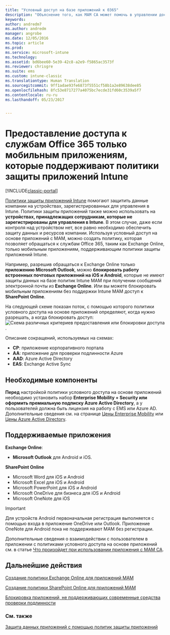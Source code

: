 ```yaml
---
title: "Условный доступ на базе приложений к 0365"
description: "Объяснение того, как MAM CA может помочь в управлении доступом приложений к службам Office 365."
keywords: 
author: andredm7
ms.author: andredm
manager: angrobe
ms.date: 12/05/2016
ms.topic: article
ms.prod: 
ms.service: microsoft-intune
ms.technology: 
ms.assetid: bd6bee60-5e39-42c8-a2e9-f5865ac3573f
ms.reviewer: chrisgre
ms.suite: ems
ms.custom: intune-classic
ms.translationtype: Human Translation
ms.sourcegitcommit: 9ff1adae93fe6873f5551cf58b1a2e89638dee85
ms.openlocfilehash: 8fc53e8717277a4075bc7ecde31fd60c3539a5f7
ms.contentlocale: ru-ru
ms.lasthandoff: 05/23/2017


---
```


# <a name="allow-only-mobile-apps-that-support-intune-app-protection-policies-to-access-office-365-services"></a>Предоставление доступа к службам Office 365 только мобильным приложениям, которые поддерживают политики защиты приложений Intune

[!INCLUDE[classic-portal](../includes/classic-portal.md)]

[Политики защиты приложений Intune](protect-apps-and-data-with-microsoft-intune.md) помогают защитить данные компании на устройствах, зарегистрированных для управления в Intune. Политики защиты приложений также можно использовать на **устройствах, принадлежащих сотрудникам, которые не зарегистрированы для управления в Intune**.  В этом случае, даже если контроля над устройством нет, все равно необходимо обеспечить защиту данных и ресурсов компании. Используя условный доступ на основе приложений с MAM, можно создать политику, которая позволяет обращаться к службам Office 365, таким как Exchange Online, только мобильным приложениям, поддерживающим политики защиты приложений Intune.

Например, разрешив обращаться к Exchange Online только **приложению Microsoft Outlook**, можно **блокировать работу встроенных почтовых приложений на iOS и Android**, которые не имеют защиты данных на базе политик Intune MAM при получении сообщений электронной почты из **Exchange Online**. Или вы можете блокировать мобильным приложениям без поддержки Intune MAM доступ к **SharePoint Online**.

На следующей схеме показан поток, с помощью которого политики условного доступа на основе приложений определяют, когда нужно разрешать, а когда блокировать доступ: ![Схема различных критериев предоставления или блокировки доступа](../media/mam-ca-decision-flow_simple.png).

Описание сокращений, используемых на схемах:
* **CP**: приложение корпоративного портала
* **AA**: приложение для проверки подлинности Azure
* **AAD**: Azure Active Directory
* **EAS**: Exchange Active Sync

## <a name="prerequisites"></a>Необходимые компоненты
**Перед** настройкой политики условного доступа на основе приложений необходимо установить набор **Enterprise Mobility + Security или оформить премиальную подписку Azure Active Directory**, а у пользователей должна быть лицензия на работу с EMS или Azure AD. Дополнительные сведения см. на странице [Цены Enterprise Mobility](https://www.microsoft.com/cloud-platform/enterprise-mobility-pricing) или [Цены Azure Active Directory](https://azure.microsoft.com/pricing/details/active-directory/).


## <a name="supported-apps"></a>Поддерживаемые приложения
**Exchange Online**:
* **Microsoft Outlook** для Android и iOS.

**SharePoint Online**
* Microsoft Word для iOS и Android
* Microsoft Excel для iOS и Android
* Microsoft PowerPoint для iOS и Android
* Microsoft OneDrive для бизнеса для iOS и Android
* Microsoft OneNote для iOS

>[!IMPORTANT]
>Для устройств Android первоначальная регистрация выполняется с помощью входа в приложение OneDrive или Outlook. Приложение OneNote для Android пока не поддерживают MAM без регистрации.

Дополнительные сведения о взаимодействии с пользователем в приложении с политиками условного доступа на основе приложений см. в статье [Что произойдет при использовании приложения с MAM CA](use-apps-with-mam-ca.md).


## <a name="next-steps"></a>Дальнейшие действия
[Создание политики Exchange Online для приложений MAM](mam-ca-for-exchange-online.md)

[Создание политики SharePoint Online для приложений MAM](mam-ca-for-sharepoint-online.md)

[Блокировка приложений, не поддерживающих современные средства проверки подлинности](block-apps-with-no-modern-authentication.md)

### <a name="see-also"></a>См. также

[Защита данных приложений с помощью политик защиты приложений](protect-app-data-using-mobile-app-management-policies-with-microsoft-intune.md)

